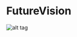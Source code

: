 # FutureVision
![alt tag](https://github.com/Cosmobyte/FutureVision/commit/3e4cc899651586f6929fed82f50651c9b0e42b74)
